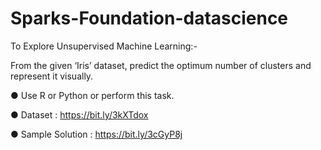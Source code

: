 # Sparks-Foundation-datascience

To Explore Unsupervised Machine Learning:-

From the given ‘Iris’ dataset, predict the optimum number of clusters and represent it visually. 

● Use R or Python or perform this task.

● Dataset : https://bit.ly/3kXTdox

● Sample Solution : https://bit.ly/3cGyP8j
